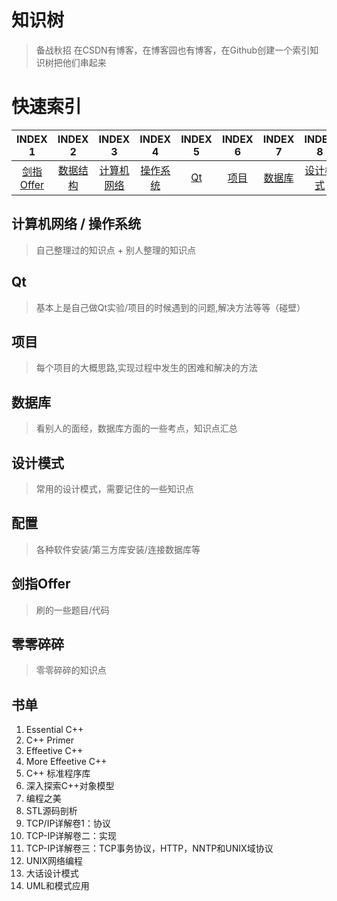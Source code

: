 # 知识树
>备战秋招
在CSDN有博客，在博客园也有博客，在Github创建一个索引知识树把他们串起来

# 快速索引

| INDEX 1 | INDEX 2 | INDEX 3 | INDEX 4 | INDEX 5 | INDEX 6 | INDEX 7 | INDEX 8 | INDEX 9 | INDEX 10 |
| :-----: | :-----: | :-----: | :-----: | :-----: | :------:| :------:| :------:| :------:| :-------:|
| [剑指Offer](https://github.com/Artist-V/MySkillTree/blob/master/%E5%89%91%E6%8C%87Offer.md) | [数据结构](https://github.com/Artist-V/MySkillTree/tree/master/%E6%95%B0%E6%8D%AE%E7%BB%93%E6%9E%84) | [计算机网络](https://github.com/Artist-V/MySkillTree/tree/master/%E8%AE%A1%E7%AE%97%E6%9C%BA%E7%BD%91%E7%BB%9C) | [操作系统](https://github.com/Artist-V/MySkillTree/tree/master/%E6%93%8D%E4%BD%9C%E7%B3%BB%E7%BB%9F) | [Qt](https://github.com/Artist-V/MySkillTree/tree/master/Qt) | [项目](https://github.com/Artist-V/MySkillTree/tree/master/%E9%A1%B9%E7%9B%AE) | [数据库](https://github.com/Artist-V/MySkillTree/tree/master/%E6%95%B0%E6%8D%AE%E5%BA%93) | [设计模式](https://github.com/Artist-V/MySkillTree/tree/master/%E8%AE%BE%E8%AE%A1%E6%A8%A1%E5%BC%8F) | [零零碎碎](https://github.com/Artist-V/MySkillTree/blob/master/Tips.md) | [配置](https://github.com/Artist-V/MySkillTree/blob/master/配置.md) |


## 计算机网络 / 操作系统
>自己整理过的知识点 + 别人整理的知识点

## Qt
>基本上是自己做Qt实验/项目的时候遇到的问题,解决方法等等（碰壁）

## 项目
>每个项目的大概思路,实现过程中发生的困难和解决的方法

## 数据库
>看别人的面经，数据库方面的一些考点，知识点汇总

## 设计模式
>常用的设计模式，需要记住的一些知识点

## 配置
>各种软件安装/第三方库安装/连接数据库等

## 剑指Offer
>刷的一些题目/代码

## 零零碎碎
>零零碎碎的知识点

## 书单

1. Essential C++
2. C++ Primer
3. Effeetive C++
4. More Effeetive C++
5. C++ 标准程序库
6. 深入探索C++对象模型
7. 编程之美
8. STL源码剖析
9. TCP/IP详解卷1：协议
10. TCP-IP详解卷二：实现
11. TCP-IP详解卷三：TCP事务协议，HTTP，NNTP和UNIX域协议
12. UNIX网络编程
13. 大话设计模式
14. UML和模式应用
